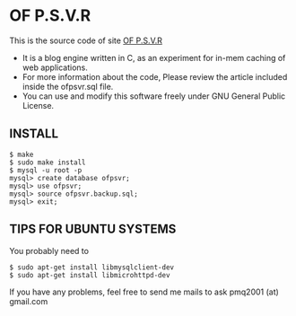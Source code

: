 # OF P.S.V.R

This is the source code of site [OF P.S.V.R](http://blog.ofpsvr.org)

* It is a blog engine written in C, as an experiment for in-mem caching of web applications.
* For more information about the code, Please review the article included inside the ofpsvr.sql file.
* You can use and modify this software freely under GNU General Public License.


## INSTALL

	$ make
	$ sudo make install
	$ mysql -u root -p
	mysql> create database ofpsvr;
	mysql> use ofpsvr;
	mysql> source ofpsvr.backup.sql;
	mysql> exit;



## TIPS FOR UBUNTU SYSTEMS
You probably need to

	$ sudo apt-get install libmysqlclient-dev
	$ sudo apt-get install libmicrohttpd-dev

If you have any problems, feel free to send me mails to ask
pmq2001 (at) gmail.com

